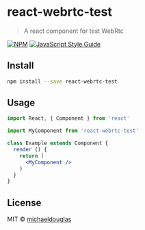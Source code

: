 # react-webrtc-test

> A react component for test WebRtc

[![NPM](https://img.shields.io/npm/v/react-webrtc-test.svg)](https://www.npmjs.com/package/react-webrtc-test) [![JavaScript Style Guide](https://img.shields.io/badge/code_style-standard-brightgreen.svg)](https://standardjs.com)

## Install

```bash
npm install --save react-webrtc-test
```

## Usage

```jsx
import React, { Component } from 'react'

import MyComponent from 'react-webrtc-test'

class Example extends Component {
  render () {
    return (
      <MyComponent />
    )
  }
}
```

## License

MIT © [michaeldouglas](https://github.com/michaeldouglas)
